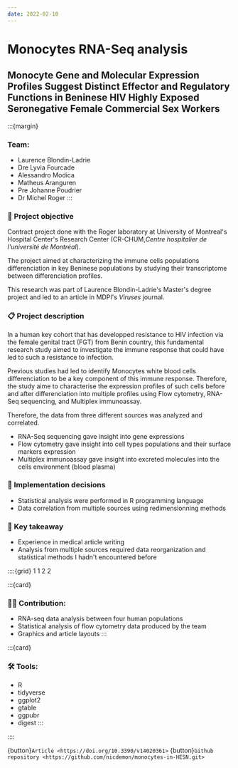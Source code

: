 ```yaml
---
date: 2022-02-10
---
```

# Monocytes RNA-Seq analysis

## Monocyte Gene and Molecular Expression Profiles Suggest Distinct Effector and Regulatory Functions in Beninese HIV Highly Exposed Seronegative Female Commercial Sex Workers

:::{margin}
### Team:
* Laurence Blondin-Ladrie
* Dre Lyvia Fourcade
* Alessandro Modica
* Matheus Aranguren
* Pre Johanne Poudrier
* Dr Michel Roger
:::

### 🎯 Project objective
Contract project done with the Roger laboratory at University of Montreal's Hospital Center's Research Center (CR-CHUM,*Centre hospitalier de l'université de Montréal*).

The project aimed at characterizing the immune cells populations differenciation in key Beninese populations by studying their transcriptome between differenciation profiles.

This research was part of Laurence Blondin-Ladrie's Master's degree project and led to an article in MDPI's *Viruses* journal.

### 📋 Project description
In a human key cohort that has developped resistance to HIV infection via the female genital tract (FGT) from Benin country, this fundamental research study aimed to investigate the immune response that could have led to such a resistance to infection.

Previous studies had led to identify Monocytes white blood cells differenciation to be a key component of this immune response. Therefore, the study aime to characterise the expression profiles of such cells before and after differenciation into multiple profiles using Flow cytometry, RNA-Seq sequencing, and Multiplex immunoassay.

Therefore, the data from three different sources was analyzed and correlated.
* RNA-Seq sequencing gave insight into gene expressions
* Flow cytometry gave insight into cell types populations and their surface markers expression
* Multiplex immunoassay gave insight into excreted molecules into the cells environment (blood plasma)

### 🎨 Implementation decisions
* Statistical analysis were performed in R programming language
* Data correlation from multiple sources using redimensionning methods

### 🧾 Key takeaway
* Experience in medical article writing
* Analysis from multiple sources required data reorganization and statistical methods I hadn't encountered before

::::{grid} 1 1 2 2

:::{card}

### 👨‍💻 Contribution:
* RNA-seq data analysis between four human populations
* Statistical analysis of flow cytometry data produced by the team
* Graphics and article layouts
:::

:::{card}

### 🛠 Tools:
* R
* tidyverse
* ggplot2
* gtable
* ggpubr
* digest
:::

::::

{button}`Article <https://doi.org/10.3390/v14020361>`
{button}`Github repository <https://github.com/nicdemon/monocytes-in-HESN.git>`